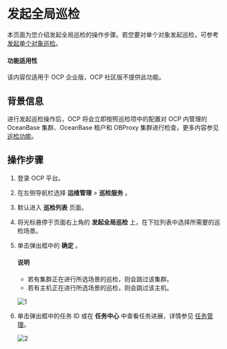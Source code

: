 # 发起全局巡检

本页面为您介绍发起全局巡检的操作步骤。若您要对单个对象发起巡检，可参考 [发起单个对象巡检](../400.initate-a-inspection/100.initate-single-inspection.md)。

<main id="notice" type='notice'>
<h4>功能适用性</h4>
<p>该内容仅适用于 OCP 企业版，OCP 社区版不提供此功能。</p>
</main>

## 背景信息

进行发起巡检操作后，OCP 将会立即按照巡检项中的配置对 OCP 内管理的 OceanBase 集群、OceanBase 租户和 OBProxy 集群进行检查，更多内容参见 [巡检功能](../100.inspection-management.md)。

## 操作步骤

1. 登录 OCP 平台。

2. 在左侧导航栏选择 **运维管理** > **巡检服务** 。

3. 默认进入 **巡检列表** 页面。

4. 将光标悬停于页面右上角的 **发起全局巡检** 上，在下拉列表中选择所需要的巡检场景。

5. 单击弹出框中的 **确定** 。

   <main id="notice" type='explain'>
    <h4>说明</h4>
    <ul>
    <li>若有集群正在进行所选场景的巡检，则会跳过该集群。</li>
    <li>若有主机正在进行所选场景的巡检，则会跳过该主机。</li>
    </ul>
   </main>

   ![1](https://obbusiness-private.oss-cn-shanghai.aliyuncs.com/doc/img/ocp/401/%E5%85%A8%E5%B1%80%E5%B7%A1%E6%A3%801.png)

6. 单击弹出框中的任务 ID 或在 **任务中心** 中查看任务进展，详情参见 [任务管理](../../1600.system-management-features/600.manage-tasks.md)。

   ![2](https://obbusiness-private.oss-cn-shanghai.aliyuncs.com/doc/img/ocp/401/%E5%8F%91%E8%B5%B7%E5%85%A8%E5%B1%80%E5%B7%A1%E6%A3%801.png)
